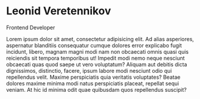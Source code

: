 # Leonid Veretennikov

Frontend Developer

Lorem ipsum dolor sit amet, consectetur adipisicing elit. Ad alias asperiores, aspernatur blanditiis consequatur cumque dolores error explicabo fugit incidunt, libero, magnam magni modi nam non obcaecati omnis quasi quis reiciendis sit tempora temporibus ut! Impedit modi nemo neque nesciunt obcaecati quas quod saepe ut vero voluptatum? Aliquam aut debitis dicta dignissimos, distinctio, facere, ipsum labore modi nesciunt odio qui repellendus velit. Maxime perspiciatis quia veritatis voluptates? Beatae dolores maxime minima modi natus perspiciatis placeat, repellat sequi veniam. At hic id minima odit quae quibusdam quos repellendus suscipit?
